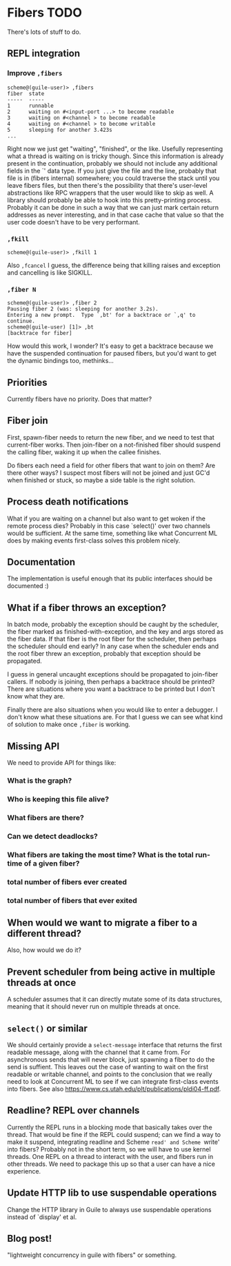 # Fibers TODO

There's lots of stuff to do.

## REPL integration

### Improve `,fibers`

```
scheme@(guile-user)> ,fibers
fiber  state
-----  -----
1      runnable
2      waiting on #<input-port ...> to become readable
3      waiting on #<channel > to become readable
4      waiting on #<channel > to become writable
5      sleeping for another 3.423s
...
```

Right now we just get "waiting", "finished", or the like.  Usefully
representing what a thread is waiting on is tricky though.  Since this
information is already present in the continuation, probably we should
not include any additional fields in the `<fiber>' data type.  If you
just give the file and the line, probably that file is in (fibers
internal) somewhere; you could traverse the stack until you leave
fibers files, but then there's the possibility that there's user-level
abstractions like RPC wrappers that the user would like to skip as
well.  A library should probably be able to hook into this
pretty-printing process.  Probably it can be done in such a way that
we can just mark certain return addresses as never interesting, and in
that case cache that value so that the user code doesn't have to be
very performant.

### `,fkill`
```
scheme@(guile-user)> ,fkill 1
```

Also `,fcancel` I guess, the difference being that killing raises and
exception and cancelling is like SIGKILL.

### `,fiber N`
```
scheme@(guile-user)> ,fiber 2
Pausing fiber 2 (was: sleeping for another 3.2s).
Entering a new prompt.  Type `,bt' for a backtrace or `,q' to continue.
scheme@(guile-user) [1]> ,bt
[backtrace for fiber]
```

How would this work, I wonder?  It's easy to get a backtrace because
we have the suspended continuation for paused fibers, but you'd want
to get the dynamic bindings too, methinks...

## Priorities

Currently fibers have no priority.  Does that matter?

## Fiber join

First, spawn-fiber needs to return the new fiber, and we need to test
that current-fiber works.  Then join-fiber on a not-finished fiber
should suspend the calling fiber, waking it up when the callee
finishes.

Do fibers each need a field for other fibers that want to join on
them?  Are there other ways?  I suspect most fibers will not be joined
and just GC'd when finished or stuck, so maybe a side table is the
right solution.

## Process death notifications

What if you are waiting on a channel but also want to get woken if the
remote process dies?  Probably in this case `select()' over two
channels would be sufficient.  At the same time, something like what
Concurrent ML does by making events first-class solves this problem
nicely.

## Documentation

The implementation is useful enough that its public interfaces should
be documented :)

## What if a fiber throws an exception?

In batch mode, probably the exception should be caught by the
scheduler, the fiber marked as finished-with-exception, and the key
and args stored as the fiber data.  If that fiber is the root fiber
for the scheduler, then perhaps the scheduler should end early?  In
any case when the scheduler ends and the root fiber threw an
exception, probably that exception should be propagated.

I guess in general uncaught exceptions should be propagated to
join-fiber callers.  If nobody is joining, then perhaps a backtrace
should be printed?  There are situations where you want a backtrace to
be printed but I don't know what they are.

Finally there are also situations when you would like to enter a
debugger.  I don't know what these situations are.  For that I guess
we can see what kind of solution to make once `,fiber` is working.

## Missing API

We need to provide API for things like:
### What is the graph?
### Who is keeping this file alive?
### What fibers are there?
### Can we detect deadlocks?
### What fibers are taking the most time?  What is the total run-time of a given fiber?
### total number of fibers ever created
### total number of fibers that ever exited

## When would we want to migrate a fiber to a different thread?

Also, how would we do it?

## Prevent scheduler from being active in multiple threads at once

A scheduler assumes that it can directly mutate some of its data
structures, meaning that it should never run on multiple threads at
once.

## `select()` or similar

We should certainly provide a `select-message` interface that returns
the first readable message, along with the channel that it came from.
For asynchronous sends that will never block, just spawning a fiber to
do the send is suffient.  This leaves out the case of wanting to wait
on the first readable or writable channel, and points to the
conclusion that we really need to look at Concurrent ML to see if we
can integrate first-class events into fibers.  See also
https://www.cs.utah.edu/plt/publications/pldi04-ff.pdf.

## Readline?  REPL over channels

Currently the REPL runs in a blocking mode that basically takes over
the thread.  That would be fine if the REPL could suspend; can we find
a way to make it suspend, integrating readline and Scheme `read' and
Scheme `write' into fibers?  Probably not in the short term, so we
will have to use kernel threads.  One REPL on a thread to interact
with the user, and fibers run in other threads.  We need to package
this up so that a user can have a nice experience.

## Update HTTP lib to use suspendable operations

Change the HTTP library in Guile to always use suspendable operations
instead of `display' et al.

## Blog post!

"lightweight concurrency in guile with fibers" or something.
